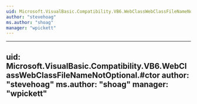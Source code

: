 ```yaml
---
uid: Microsoft.VisualBasic.Compatibility.VB6.WebClassWebClassFileNameNotOptional
author: "stevehoag"
ms.author: "shoag"
manager: "wpickett"
---
```


---
uid: Microsoft.VisualBasic.Compatibility.VB6.WebClassWebClassFileNameNotOptional.#ctor
author: "stevehoag"
ms.author: "shoag"
manager: "wpickett"
---
